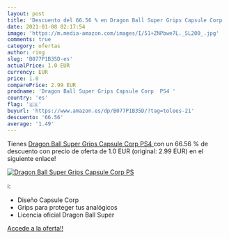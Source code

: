 ```yaml
---
layout: post
title: 'Descuento del 66.56 % en Dragon Ball Super Grips Capsule Corp  PS'
date: 2021-01-08 02:17:54
image: 'https://m.media-amazon.com/images/I/51+ZNPbwe7L._SL200_.jpg'
comments: true
category: ofertas
author: ring
slug: 'B077P1B35D-es'
actualPrice: 1.0 EUR
currency: EUR
price: 1.0
comparePrice: 2.99 EUR
prodname: 'Dragon Ball Super Grips Capsule Corp  PS4 '
country: 'es'
flag: '🇪🇸'
buyurl: 'https://www.amazon.es/dp/B077P1B35D/?tag=tolees-21'
descuento: '66.56'
average: '1.49'
---
```


Tienes [Dragon Ball Super Grips Capsule Corp  PS4 ](https://www.amazon.es/dp/B077P1B35D/?tag=tolees-21) con un 66.56 % de descuento con precio de oferta de 1.0 EUR (original: 2.99 EUR) en el siguiente enlace!

[![Dragon Ball Super Grips Capsule Corp  PS](https://m.media-amazon.com/images/I/51+ZNPbwe7L._SL200_.jpg)](https://www.amazon.es/dp/B077P1B35D/?tag=tolees-21)

ℹ️:

- Diseño Capsule Corp
- Grips para proteger tus analógicos
- Licencia oficial Dragon Ball Super

[Accede a la oferta!!](https://www.amazon.es/dp/B077P1B35D/?tag=tolees-21)
